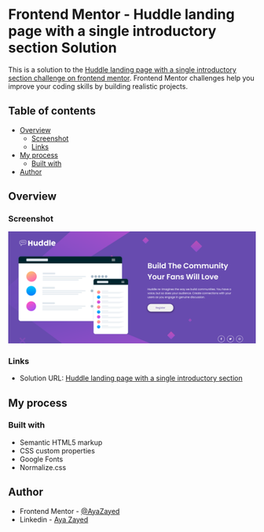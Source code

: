 # Frontend Mentor - Huddle landing page with a single introductory section Solution

This is a solution to the [Huddle landing page with a single introductory section challenge on frontend mentor](https://www.frontendmentor.io/challenges/huddle-landing-page-with-a-single-introductory-section-B_2Wvxgi0). Frontend Mentor challenges help you improve your coding skills by building realistic projects.

## Table of contents

- [Overview](#overview)
  - [Screenshot](#screenshot)
  - [Links](#links)
- [My process](#my-process)
  - [Built with](#built-with)
- [Author](#author)

## Overview

### Screenshot

![Huddle landing page with a single introductory section](./images/Screenshot.png)

### Links

- Solution URL: [Huddle landing page with a single introductory section](https://www.frontendmentor.io/solutions/stats-preview-card-H1CdEr0r5)

## My process

### Built with

- Semantic HTML5 markup
- CSS custom properties
- Google Fonts
- Normalize.css

## Author

- Frontend Mentor - [@AyaZayed](https://www.frontendmentor.io/profile/AyaZayed)
- Linkedin - [Aya Zayed](https://www.linkedin.com/in/aya-zayed-2000/)
